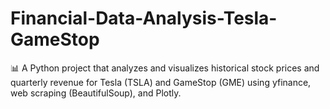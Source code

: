 # Financial-Data-Analysis-Tesla-GameStop
📊 A Python project that analyzes and visualizes historical stock prices and quarterly revenue for Tesla (TSLA) and GameStop (GME) using yfinance, web scraping (BeautifulSoup), and Plotly.
